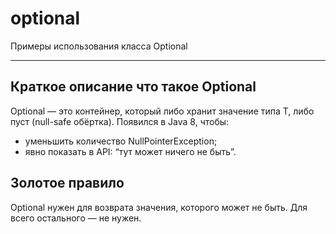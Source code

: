 # optional
Примеры использования класса Optional

___

## Краткое описание что такое Optional
Optional — это контейнер, который либо хранит значение типа T, либо пуст (null-safe обёртка).
Появился в Java 8, чтобы:
 - уменьшить количество NullPointerException;
 - явно показать в API: “тут может ничего не быть”.

## Золотое правило
Optional нужен для возврата значения, которого может не быть.
Для всего остального — не нужен.